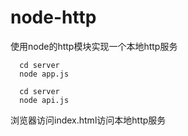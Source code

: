 # node-http
使用node的http模块实现一个本地http服务

```
  cd server  
  node app.js
```

```
  cd server  
  node api.js
```

浏览器访问index.html访问本地http服务
